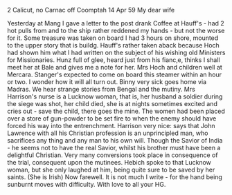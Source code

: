 2 Calicut, no Carnac
 off Coomptah 14 Apr 59
My dear wife

Yesterday at Mang I gave a letter to the post drank Coffee at Hauff's - had 2 hot pulls from and to the ship rather reddened my hands - but not the worse for it. Some treasure was taken on board I had 3 hours on shore, mounted to the upper story that is buildg. Hauff's rather taken aback because Hoch had shown him what I had written on the subject of his wishing old Ministers for Missionaries. Hunz full of glee, heard just from his fianc‚e, thinks I shall meet her at Bale and gives me a note for her. Mrs Hoch and children well at Mercara. Stanger's expected to come on board this steamer within an hour or two. I wonder how it will all turn out. Binny very sick goes home via Madras. We hear strange stories from Bengal and the mutiny. Mrs Harrison's nurse is a Lucknow woman, that is, her husband a soldier during the siege was shot, her child died, she is at nights sometimes excited and cries out - save the child, there goes the mine. The women had been placed over a store of gun-powder to be set fire to when the enemy should have forced his way into the entrenchment. Harrison very nice: says that John Lawrence with all his Christian profession is an unprincipled man, who sacrifices any thing and any man to his own will. Though the Savior of India - he seems not to have the real Savior, whilst his brother must have been a delightful Christian. Very many conversions took place in consequence of the trial, consequent upon the mutinees. Hebich spoke to that Lucknow woman, but she only laughed at him, being quite sure to be saved by her saints. (She is Irish) Now farewell. It is not much I write - for the hand being sunburnt moves with difficulty. With love to all  your HG.
